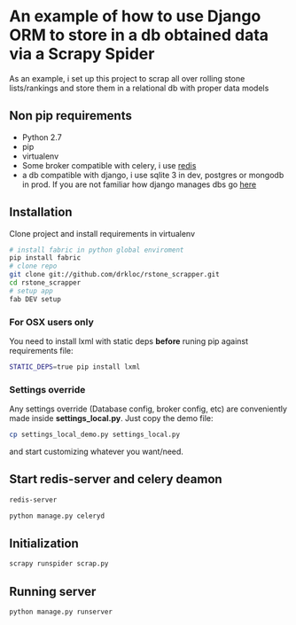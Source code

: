 # An example of how to use Django ORM to store in a db obtained data via a Scrapy Spider

As an example, i set up this project to scrap all over rolling stone lists/rankings and store them in a relational db with proper data models
 
## Non pip requirements

+ Python 2.7
+ pip
+ virtualenv
+ Some broker compatible with celery, i use [redis](http://redis.io)
+ a db compatible with django, i use sqlite 3 in dev, postgres or mongodb in prod. If you are not familiar how django manages dbs go [here](https://docs.djangoproject.com/en/1.3/ref/databases/)

## Installation

Clone project and install requirements in virtualenv

```bash
# install fabric in python global enviroment
pip install fabric
# clone repo
git clone git://github.com/drkloc/rstone_scrapper.git
cd rstone_scrapper
# setup app
fab DEV setup
```

### For OSX users only

You need to install lxml with static deps **before** runing pip against requirements file:

```bash
STATIC_DEPS=true pip install lxml
```

### Settings override

Any settings override (Database config, broker config, etc) are conveniently made inside **settings_local.py**. Just copy the demo file:

```bash
cp settings_local_demo.py settings_local.py
```

and start customizing whatever you want/need.

## Start redis-server and celery deamon

```bash
redis-server
```

```bash
python manage.py celeryd
```

## Initialization

```bash
scrapy runspider scrap.py
```

## Running server
```bash
python manage.py runserver
```